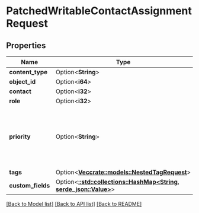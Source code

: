 # PatchedWritableContactAssignmentRequest

## Properties

Name | Type | Description | Notes
------------ | ------------- | ------------- | -------------
**content_type** | Option<**String**> |  | [optional]
**object_id** | Option<**i64**> |  | [optional]
**contact** | Option<**i32**> |  | [optional]
**role** | Option<**i32**> |  | [optional]
**priority** | Option<**String**> | * `primary` - Primary * `secondary` - Secondary * `tertiary` - Tertiary * `inactive` - Inactive | [optional]
**tags** | Option<[**Vec<crate::models::NestedTagRequest>**](NestedTagRequest.md)> |  | [optional]
**custom_fields** | Option<[**::std::collections::HashMap<String, serde_json::Value>**](serde_json::Value.md)> |  | [optional]

[[Back to Model list]](../README.md#documentation-for-models) [[Back to API list]](../README.md#documentation-for-api-endpoints) [[Back to README]](../README.md)


